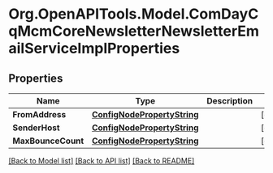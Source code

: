 # Org.OpenAPITools.Model.ComDayCqMcmCoreNewsletterNewsletterEmailServiceImplProperties
## Properties

Name | Type | Description | Notes
------------ | ------------- | ------------- | -------------
**FromAddress** | [**ConfigNodePropertyString**](ConfigNodePropertyString.md) |  | [optional] 
**SenderHost** | [**ConfigNodePropertyString**](ConfigNodePropertyString.md) |  | [optional] 
**MaxBounceCount** | [**ConfigNodePropertyString**](ConfigNodePropertyString.md) |  | [optional] 

[[Back to Model list]](../README.md#documentation-for-models) [[Back to API list]](../README.md#documentation-for-api-endpoints) [[Back to README]](../README.md)

